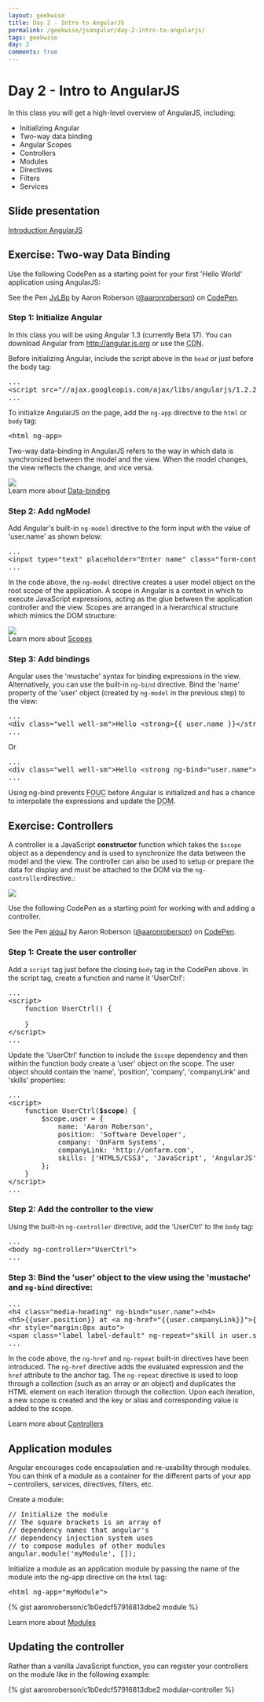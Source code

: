 ```yaml
---
layout: geekwise
title: Day 2 - Intro to AngularJS
permalink: /geekwise/jsangular/day-2-intro-to-angularjs/
tags: geekwise
day: 2
comments: true
---
```


<h1>Day 2 - Intro to AngularJS</h1>

<p>In this class you will get a high-level overview of AngularJS, including:</p>
<ul>
    <li>Initializing Angular</li>
    <li>Two-way data binding</li>
    <li>Angular Scopes</li>
    <li>Controllers</li>
    <li>Modules</li>
    <li>Directives</li>
    <li>Filters</li>
    <li>Services</li>
</ul>

<h2>Slide presentation</h2>

<p><a href="http://slides.com/aaronroberson/angularjs#/" target="_blank" class="btn btn-default">Introduction AngularJS</a></p>

<h2>Exercise: Two-way Data Binding</h2>

<p>Use the following CodePen as a starting point for your first 'Hello World' application using AngularJS:</p>

<p data-height="400" data-theme-id="7721" data-slug-hash="JvLBp" data-default-tab="result" class='codepen'>See the Pen <a href='http://codepen.io/aaronroberson/pen/JvLBp/'>JvLBp</a> by Aaron Roberson (<a href='http://codepen.io/aaronroberson'>@aaronroberson</a>) on <a href='http://codepen.io'>CodePen</a>.</p>
<script async src="//codepen.io/assets/embed/ei.js"></script>

<h3>Step 1: Initialize Angular</h3>

<p>In this class you will be using Angular 1.3 (currently Beta 17). You can download Angular from <a href="http://angularjs.org" target="_blank">http://angular.js.org</a> or use the <abbr title="Content Delivery Network">CDN</abbr>.</p>

<p>Before initializing Angular, include the script above in the <code>head</code> or just before the <body>body</body> tag:</p>

<pre class="prettyprint">
...
&lt;script src="//ajax.googleapis.com/ajax/libs/angularjs/1.2.21/angular.min.js"&gt;&lt;/script&gt;
...
</pre>

<p>To initialize AngularJS on the page, add the <code>ng-app</code> directive to the <code>html</code> or <code>body</code> tag:</p>

<pre class="prettyprint">
&lt;html ng-app&gt;
</pre>

<p>Two-way data-binding in AngularJS refers to the way in which data is synchronized between the model and the view.
    When the model changes, the view reflects the change, and vice versa.</p>

<img src="http://docs.angularjs.org/img/guide/concepts-databinding1.png">

<div class="alert alert-info">
    Learn more about <a href="http://docs.angularjs.org/guide/databinding" target="_blank">Data-binding</a>
</div>

<h3>Step 2: Add ngModel</h3>

<p>Add Angular's built-in <code>ng-model</code> directive to the form input with the value of 'user.name' as shown below:</p>

<pre class="prettyprint">
...
&lt;input type="text" placeholder="Enter name" class="form-control" ng-model="user.name"&gt;
...
</pre>

<p>In the code above, the <code>ng-model</code> directive creates a user model object on the root scope of the application.
A scope in Angular is a context in which to execute JavaScript expressions, acting as the glue between the application controller and the view.
Scopes are arranged in a hierarchical structure which mimics the DOM structure:</p>

<img src="https://docs.angularjs.org/img/guide/concepts-scope.png">

<div class="alert alert-info">
    Learn more about <a href="http://docs.angularjs.org/guide/scope" target="_blank">Scopes</a>
</div>

<h3>Step 3: Add bindings</h3>

<p>Angular uses the 'mustache' syntax for binding expressions in the view. Alternatively, you can use the built-in <code>ng-bind</code> directive.
Bind the 'name' property of the 'user' object (created by <code>ng-model</code> in the previous step) to the view:</p>

<pre class="prettyprint">
...
&lt;div class="well well-sm"&gt;Hello &lt;strong&gt;&#123;&#123; user.name &#125;&#125;&lt;/strong&gt;&lt;/div&gt;
...
</pre>

<p>Or</p>

<pre class="prettyprint">
...
&lt;div class="well well-sm"&gt;Hello &lt;strong ng-bind="user.name"&gt;&lt;/strong&gt;&lt;/div&gt;
...
</pre>

<div class="alert alert-info">
    <p>Using ng-bind prevents <abbr title="Flash Of Un-styled Content">FOUC</abbr> before Angular is initialized and has a chance to interpolate the expressions and update the <abbr title="Document Object Model">DOM</abbr>.</p>
</div>

<h2>Exercise: Controllers</h2>

<p>A controller is a JavaScript <strong>constructor</strong> function which takes the <code>$scope</code> object as a dependency and is used to synchronize the data between the model and the view.
The controller can also be used to setup or prepare the data for display and must be attached to the DOM via the <code>ng-controller</code>directive.</code>:</p>

<img src="http://docs.angularjs.org/img/guide/concepts-databinding2.png">

<p>Use the following CodePen as a starting point for working with and adding a controller.</p>

<p data-height="300" data-theme-id="7721" data-slug-hash="alquJ" data-default-tab="result" class='codepen'>See the Pen <a href='http://codepen.io/aaronroberson/pen/alquJ/'>alquJ</a> by Aaron Roberson (<a href='http://codepen.io/aaronroberson'>@aaronroberson</a>) on <a href='http://codepen.io'>CodePen</a>.</p>
<script async src="//codepen.io/assets/embed/ei.js"></script>

<h3>Step 1: Create the user controller</h3>

<p>Add a <code>script</code> tag just before the closing <code>body</code> tag in the CodePen above. In the script tag, create a function and name it 'UserCtrl':</p>

<pre class="prettyprint">
...
&lt;script&gt;
    function UserCtrl() {

    }
&lt;/script&gt;
...
</pre>

<p>Update the 'UserCtrl' function to include the <code>$scope</code> dependency and then within the function body create a 'user' object on the scope.
    The user object should contain the 'name', 'position', 'company', 'companyLink' and 'skills' properties:</p>

<pre class="prettyprint">
...
&lt;script&gt;
    function UserCtrl(<strong>$scope</strong>) {
        $scope.user = {
            name: 'Aaron Roberson',
            position: 'Software Developer',
            company: 'OnFarm Systems',
            companyLink: 'http://onfarm.com',
            skills: ['HTML5/CSS3', 'JavaScript', 'AngularJS']
        };
    }
&lt;/script&gt;
...
</pre>

<h3>Step 2: Add the controller to the view</h3>

<p>Using the built-in <code>ng-controller</code> directive, add the 'UserCtrl' to the <code>body</code> tag:</p>

<pre class="prettyprint">
...
&lt;body ng-controller="UserCtrl"&gt;
...
</pre>

<h3>Step 3: Bind the 'user' object to the view using the 'mustache' and <code>ng-bind</code> directive:</h3>

<pre class="prettyprint">
...
&lt;h4 class="media-heading" ng-bind="user.name"&gt;&lt;h4&gt;
&lt;h5&gt;&#123;&#123;user.position&#125;&#125; at &lt;a ng-href="&#123;&#123;user.companyLink&#125;&#125;"&gt;&#123;&#123;user.company&#125;&#125;&lt;a&gt;&lt;h5&gt;
&lt;hr style="margin:8px auto"&gt;
&lt;span class="label label-default" ng-repeat="skill in user.skills" ng-bind="skill"&gt;&lt;/span&gt;
...
</pre>

<p>In the code above, the <code>ng-href</code> and <code>ng-repeat</code> built-in directives have been introduced.
The <code>ng-href</code> directive adds the evaluated expression and the <code>href</code> attribute to the anchor tag.
The <code>ng-repeat</code> directive is used to loop through a collection (such as an array or an object) and duplicates the HTML element on each iteration through the collection.
Upon each iteration, a new scope is created and the key or alias and corresponding value is added to the scope.</p>

<div class="alert alert-info">
    Learn more about <a href="http://docs.angularjs.org/guide/controller" target="_blank">Controllers</a>
</div>

<h2>Application modules</h2>

<p>Angular encourages code encapsulation and re-usability through modules. You can think of a module as a container for the different parts of your app &ndash; controllers, services, directives, filters, etc.</p>

<p>Create a module:</p>

<pre class="prettyprint">
// Initialize the module
// The square brackets is an array of
// dependency names that angular's
// dependency injection system uses
// to compose modules of other modules
angular.module('myModule', []);
</pre>

<p>Initialize a module as an application module by passing the name of the module into the ng-app directive on the <code>html</code> tag:</p>

<pre class="prettyprint">
&lt;html ng-app="myModule"&gt;
</pre>

{% gist aaronroberson/c1b0edcf57916813dbe2 module %}

<div class="alert alert-info">
    Learn more about <a href="https://docs.angularjs.org/guide/module" target="_blank">Modules</a>
</div>

<h2>Updating the controller</h2>

<p>Rather than a vanilla JavaScript function, you can register your controllers on the module like in the following example:</p>

{% gist aaronroberson/c1b0edcf57916813dbe2 modular-controller %}
